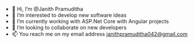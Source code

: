 - 👋 Hi, I’m @Janith Pramuditha
- 👀 I’m interested to develop new software ideas
- 🌱 I’m currently working with ASP.Net Core with Angular projects
- 💞️ I’m looking to collaborate on new developers
- 📫 You reach me on my email address janithpramuditha042@gmail.com

<!---
Janith11/Janith11 is a ✨ special ✨ repository because its `README.md` (this file) appears on your GitHub profile.
You can click the Preview link to take a look at your changes.
--->
